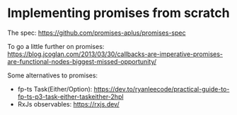# Implementing promises from scratch

The spec: https://github.com/promises-aplus/promises-spec

To go a little further on promises: https://blog.jcoglan.com/2013/03/30/callbacks-are-imperative-promises-are-functional-nodes-biggest-missed-opportunity/ 

Some alternatives to promises:
- fp-ts Task(Either/Option): https://dev.to/ryanleecode/practical-guide-to-fp-ts-p3-task-either-taskeither-2hpl
- RxJs observables: https://rxjs.dev/